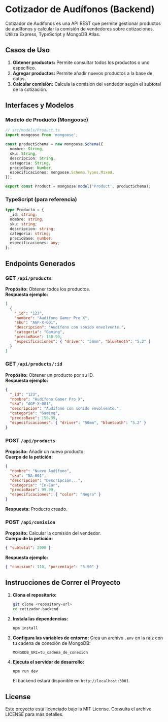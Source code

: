 # Cotizador de Audífonos (Backend)

Cotizador de Audífonos es una API REST que permite gestionar productos de audífonos y calcular la comisión de vendedores sobre cotizaciones. Utiliza Express, TypeScript y MongoDB Atlas.

## Casos de Uso

1. **Obtener productos:** Permite consultar todos los productos o uno específico.
2. **Agregar productos:** Permite añadir nuevos productos a la base de datos.
3. **Calcular comisión:** Calcula la comisión del vendedor según el subtotal de la cotización.

## Interfaces y Modelos

### Modelo de Producto (Mongoose)

```ts
// src/models/Product.ts
import mongoose from 'mongoose';

const productSchema = new mongoose.Schema({
  nombre: String,
  sku: String,
  descripcion: String,
  categoria: String,
  precioBase: Number,
  especificaciones: mongoose.Schema.Types.Mixed,
});

export const Product = mongoose.model('Product', productSchema);
```

### TypeScript (para referencia)

```ts
type Producto = {
  _id: string;
  nombre: string;
  sku: string;
  descripcion: string;
  categoria: string;
  precioBase: number;
  especificaciones: any;
};
```

## Endpoints Generados

### GET `/api/products`
**Propósito:** Obtener todos los productos.  
**Respuesta ejemplo:**
```json
[
  {
    "_id": "123",
    "nombre": "Audífono Gamer Pro X",
    "sku": "AGP-X-001",
    "descripcion": "Audífono con sonido envolvente.",
    "categoria": "Gaming",
    "precioBase": 150.99,
    "especificaciones": { "driver": "50mm", "bluetooth": "5.2" }
  }
]
```

### GET `/api/products/:id`
**Propósito:** Obtener un producto por su ID.  
**Respuesta ejemplo:**
```json
{
  "_id": "123",
  "nombre": "Audífono Gamer Pro X",
  "sku": "AGP-X-001",
  "descripcion": "Audífono con sonido envolvente.",
  "categoria": "Gaming",
  "precioBase": 150.99,
  "especificaciones": { "driver": "50mm", "bluetooth": "5.2" }
}
```

### POST `/api/products`
**Propósito:** Añadir un nuevo producto.  
**Cuerpo de la petición:**
```json
{
  "nombre": "Nuevo Audífono",
  "sku": "NA-001",
  "descripcion": "Descripción...",
  "categoria": "In-Ear",
  "precioBase": 99.99,
  "especificaciones": { "color": "Negro" }
}
```
**Respuesta:** Producto creado.

### POST `/api/comision`
**Propósito:** Calcular la comisión del vendedor.  
**Cuerpo de la petición:**
```json
{ "subtotal": 2000 }
```
**Respuesta ejemplo:**
```json
{ "comision": 110, "porcentaje": "5.50" }
```

## Instrucciones de Correr el Proyecto

1. **Clona el repositorio:**
   ```sh
   git clone <repository-url>
   cd cotizador-backend
   ```

2. **Instala las dependencias:**
   ```sh
   npm install
   ```

3. **Configura las variables de entorno:**
   Crea un archivo `.env` en la raíz con tu cadena de conexión de MongoDB:
   ```
   MONGODB_URI=tu_cadena_de_conexion
   ```

4. **Ejecuta el servidor de desarrollo:**
   ```sh
   npm run dev
   ```

   El backend estará disponible en `http://localhost:3001`.

## License

Este proyecto está licenciado bajo la MIT License. Consulta el archivo LICENSE para más detalles.
